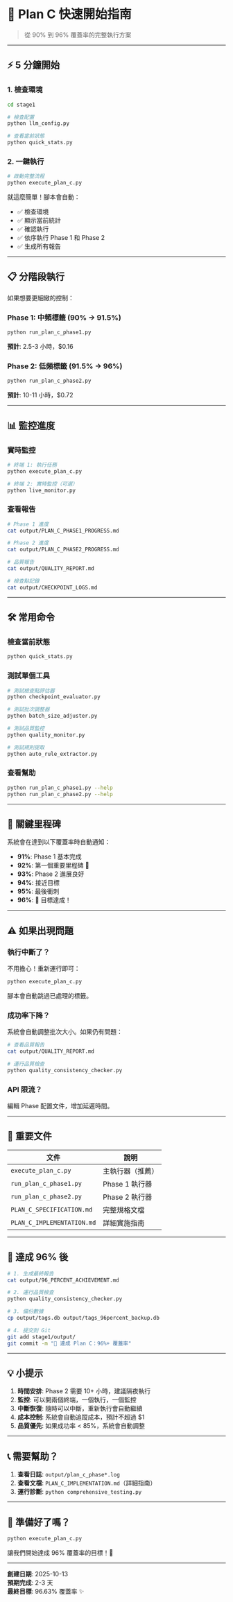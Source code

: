 # 🚀 Plan C 快速開始指南

> 從 90% 到 96% 覆蓋率的完整執行方案

---

## ⚡ 5 分鐘開始

### 1. 檢查環境

```bash
cd stage1

# 檢查配置
python llm_config.py

# 查看當前狀態
python quick_stats.py
```

### 2. 一鍵執行

```bash
# 啟動完整流程
python execute_plan_c.py
```

就這麼簡單！腳本會自動：
- ✅ 檢查環境
- ✅ 顯示當前統計
- ✅ 確認執行
- ✅ 依序執行 Phase 1 和 Phase 2
- ✅ 生成所有報告

---

## 📋 分階段執行

如果想要更細緻的控制：

### Phase 1: 中頻標籤 (90% → 91.5%)

```bash
python run_plan_c_phase1.py
```

**預計**: 2.5-3 小時，$0.16

### Phase 2: 低頻標籤 (91.5% → 96%)

```bash
python run_plan_c_phase2.py
```

**預計**: 10-11 小時，$0.72

---

## 📊 監控進度

### 實時監控

```bash
# 終端 1: 執行任務
python execute_plan_c.py

# 終端 2: 實時監控（可選）
python live_monitor.py
```

### 查看報告

```bash
# Phase 1 進度
cat output/PLAN_C_PHASE1_PROGRESS.md

# Phase 2 進度
cat output/PLAN_C_PHASE2_PROGRESS.md

# 品質報告
cat output/QUALITY_REPORT.md

# 檢查點記錄
cat output/CHECKPOINT_LOGS.md
```

---

## 🛠️ 常用命令

### 檢查當前狀態

```bash
python quick_stats.py
```

### 測試單個工具

```bash
# 測試檢查點評估器
python checkpoint_evaluator.py

# 測試批次調整器
python batch_size_adjuster.py

# 測試品質監控
python quality_monitor.py

# 測試規則提取
python auto_rule_extractor.py
```

### 查看幫助

```bash
python run_plan_c_phase1.py --help
python run_plan_c_phase2.py --help
```

---

## 🎯 關鍵里程碑

系統會在達到以下覆蓋率時自動通知：

- **91%**: Phase 1 基本完成
- **92%**: 第一個重要里程碑 🎯
- **93%**: Phase 2 進展良好
- **94%**: 接近目標
- **95%**: 最後衝刺
- **96%**: 🎉 目標達成！

---

## ⚠️ 如果出現問題

### 執行中斷了？

不用擔心！重新運行即可：

```bash
python execute_plan_c.py
```

腳本會自動跳過已處理的標籤。

### 成功率下降？

系統會自動調整批次大小。如果仍有問題：

```bash
# 查看品質報告
cat output/QUALITY_REPORT.md

# 運行品質檢查
python quality_consistency_checker.py
```

### API 限流？

編輯 Phase 配置文件，增加延遲時間。

---

## 📁 重要文件

| 文件 | 說明 |
|------|------|
| `execute_plan_c.py` | 主執行器（推薦） |
| `run_plan_c_phase1.py` | Phase 1 執行器 |
| `run_plan_c_phase2.py` | Phase 2 執行器 |
| `PLAN_C_SPECIFICATION.md` | 完整規格文檔 |
| `PLAN_C_IMPLEMENTATION.md` | 詳細實施指南 |

---

## 🎉 達成 96% 後

```bash
# 1. 生成最終報告
cat output/96_PERCENT_ACHIEVEMENT.md

# 2. 運行品質檢查
python quality_consistency_checker.py

# 3. 備份數據
cp output/tags.db output/tags_96percent_backup.db

# 4. 提交到 Git
git add stage1/output/
git commit -m "🎉 達成 Plan C：96%+ 覆蓋率"
```

---

## 💡 小提示

1. **時間安排**: Phase 2 需要 10+ 小時，建議隔夜執行
2. **監控**: 可以開兩個終端，一個執行，一個監控
3. **中斷恢復**: 隨時可以中斷，重新執行會自動繼續
4. **成本控制**: 系統會自動追蹤成本，預計不超過 $1
5. **品質優先**: 如果成功率 < 85%，系統會自動調整

---

## 📞 需要幫助？

1. **查看日誌**: `output/plan_c_phase*.log`
2. **查看文檔**: `PLAN_C_IMPLEMENTATION.md`（詳細指南）
3. **運行診斷**: `python comprehensive_testing.py`

---

## 🏁 準備好了嗎？

```bash
python execute_plan_c.py
```

讓我們開始達成 96% 覆蓋率的目標！🚀

---

**創建日期**: 2025-10-13  
**預期完成**: 2-3 天  
**最終目標**: 96.63% 覆蓋率 ✨

